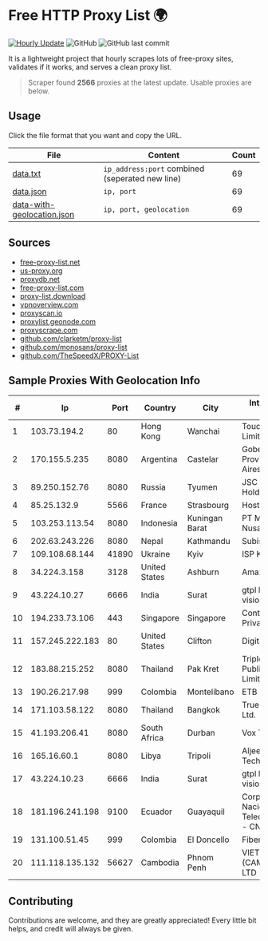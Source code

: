 
# Free HTTP Proxy List 🌍

[![Hourly Update](https://github.com/mertguvencli/http-proxy-list/actions/workflows/main.yml/badge.svg?branch=main)](https://github.com/mertguvencli/http-proxy-list/actions/workflows/main.yml)
![GitHub](https://img.shields.io/github/license/mertguvencli/http-proxy-list)
![GitHub last commit](https://img.shields.io/github/last-commit/mertguvencli/http-proxy-list)

It is a lightweight project that hourly scrapes lots of free-proxy sites, validates if it works, and serves a clean proxy list.


> Scraper found **2566** proxies at the latest update. Usable proxies are below.

## Usage

Click the file format that you want and copy the URL.


|File|Content|Count|
|----|-------|-----|
|[data.txt](https://raw.githubusercontent.com/mertguvencli/http-proxy-list/main/proxy-list/data.txt)|`ip_address:port` combined (seperated new line)|69|
|[data.json](https://raw.githubusercontent.com/mertguvencli/http-proxy-list/main/proxy-list/data.json)|`ip, port`|69|
|[data-with-geolocation.json](https://raw.githubusercontent.com/mertguvencli/http-proxy-list/main/proxy-list/data-with-geolocation.json)|`ip, port, geolocation`|69|

## Sources

* [free-proxy-list.net](https://free-proxy-list.net)
* [us-proxy.org](https://www.us-proxy.org)
* [proxydb.net](http://proxydb.net)
* [free-proxy-list.com](https://free-proxy-list.com/?page=&port=&type%5B%5D=http&type%5B%5D=https&up_time=0&search=Search)
* [proxy-list.download](https://www.proxy-list.download/HTTP)
* [vpnoverview.com](https://vpnoverview.com/privacy/anonymous-browsing/free-proxy-servers)
* [proxyscan.io](https://www.proxyscan.io)
* [proxylist.geonode.com](https://proxylist.geonode.com/api/proxy-list?limit=300&page=1&sort_by=lastChecked&sort_type=desc&protocols=http,https)
* [proxyscrape.com](https://api.proxyscrape.com/v2/?request=displayproxies&protocol=http&timeout=10000&country=all&ssl=all&anonymity=all)
* [github.com/clarketm/proxy-list](https://raw.githubusercontent.com/clarketm/proxy-list/master/proxy-list-raw.txt)
* [github.com/monosans/proxy-list](https://raw.githubusercontent.com/monosans/proxy-list/main/proxies/http.txt)
* [github.com/TheSpeedX/PROXY-List](https://raw.githubusercontent.com/TheSpeedX/PROXY-List/master/http.txt)


## Sample Proxies With Geolocation Info

|#|Ip|Port|Country|City|Internet Service Provider|
|-|--|----|-------|----|-------------------------|
|1|103.73.194.2|80|Hong Kong|Wanchai|TouchPal HK Co., Limited|
|2|170.155.5.235|8080|Argentina|Castelar|Gobernacion de la Provincia de Buenos Aires|
|3|89.250.152.76|8080|Russia|Tyumen|JSC "ER-Telecom Holding"|
|4|85.25.132.9|5566|France|Strasbourg|Host Europe GmbH|
|5|103.253.113.54|8080|Indonesia|Kuningan Barat|PT Media Andalan Nusa|
|6|202.63.243.226|8080|Nepal|Kathmandu|Subisu Cablenet|
|7|109.108.68.144|41890|Ukraine|Kyiv|ISP KievNet|
|8|34.224.3.158|3128|United States|Ashburn|Amazon.com, Inc.|
|9|43.224.10.27|6666|India|Surat|gtpl hariom world vision|
|10|194.233.73.106|443|Singapore|Singapore|Contabo Asia Private Limited|
|11|157.245.222.183|80|United States|Clifton|DigitalOcean, LLC|
|12|183.88.215.252|8080|Thailand|Pak Kret|Triple T Broadband Public Company Limited|
|13|190.26.217.98|999|Colombia|Montelíbano|ETB - Colombia|
|14|171.103.58.122|8080|Thailand|Bangkok|True Internet Co., Ltd.|
|15|41.193.206.41|8080|South Africa|Durban|Vox Telecom|
|16|165.16.60.1|8080|Libya|Tripoli|Aljeel Aljadeed For Technology|
|17|43.224.10.23|6666|India|Surat|gtpl hariom world vision|
|18|181.196.241.198|9100|Ecuador|Guayaquil|Corporacion Nacional De Telecomunicaciones - CNT EP|
|19|131.100.51.45|999|Colombia|El Doncello|Fibernet TV SAS|
|20|111.118.135.132|56627|Cambodia|Phnom Penh|VIETTEL (CAMBODIA) PTE., LTD|



## Contributing

Contributions are welcome, and they are greatly appreciated! Every
little bit helps, and credit will always be given.

